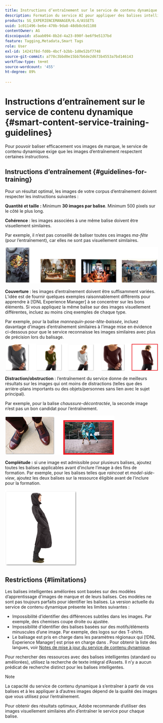 ```yaml
---
title: Instructions d’entraînement sur le service de contenu dynamique
description: Formation du service AI pour appliquer des balises intelligentes aux ressources
products: SG_EXPERIENCEMANAGER/6.4/ASSETS
uuid: 1c011496-be6e-470b-9da8-48db8c6d1108
contentOwner: AG
discoiquuid: a5aab094-8b2d-4a23-890f-be6f9e5137bd
feature: Tagging,Metadata,Smart Tags
role: User
exl-id: 14241f8d-fd0b-4bcf-b2bb-1d0e52bf7748
source-git-commit: a778c3bbd0e15bb7b6de2d673b4553a7bd146143
workflow-type: tm+mt
source-wordcount: '455'
ht-degree: 89%

---
```


# Instructions d’entraînement sur le service de contenu dynamique {#smart-content-service-training-guidelines}

Pour pouvoir baliser efficacement vos images de marque, le service de contenu dynamique exige que les images d’entraînement respectent certaines instructions.

## Instructions d’entraînement {#guidelines-for-training}

Pour un résultat optimal, les images de votre corpus d’entraînement doivent respecter les instructions suivantes :

**Quantité et taille :** Minimum **30 images par balise**. Minimum 500 pixels sur le côté le plus long.

**Cohérence** : les images associées à une même balise doivent être visuellement similaires.

Par exemple, il n’est pas conseillé de baliser toutes ces images *ma-fête* (pour l’entraînement), car elles ne sont pas visuellement similaires.

![Images d’illustration donnant un exemple d’instructions d’entraînement](assets/do-not-localize/coherence.png)

**Couverture** : les images d’entraînement doivent être suffisamment variées. L’idée est de fournir quelques exemples raisonnablement différents pour apprendre à [!DNL Experience Manager] à se concentrer sur les bons éléments. Si vous appliquez la même balise sur des images visuellement différentes, incluez au moins cinq exemples de chaque type.

Par exemple, pour la balise *mannequin-pose-tête-baissée*, incluez davantage d’images d’entraînement similaires à l’image mise en évidence ci-dessous pour que le service reconnaisse les images similaires avec plus de précision lors du balisage.

![Images d’illustration donnant un exemple d’instructions d’entraînement](assets/do-not-localize/coverage_1.png)

**Distraction/obstruction** : l’entraînement du service donne de meilleurs résultats sur les images qui ont moins de distractions (telles que des arrière-plans importants ou des objets/personnes sans lien avec le sujet principal).

Par exemple, pour la balise *chaussure-décontractée*, la seconde image n’est pas un bon candidat pour l’entraînement.

![Images d’illustration donnant un exemple d’instructions d’entraînement](assets/do-not-localize/distraction.png)

**Complétude :** si une image est admissible pour plusieurs balises, ajoutez toutes les balises applicables avant d’inclure l’image à des fins de formation. Par exemple, pour les balises telles que *raincoat* et *model-side-view*, ajoutez les deux balises sur la ressource éligible avant de l’inclure pour la formation.

![Images d’illustration donnant un exemple d’instructions d’entraînement](assets/do-not-localize/completeness.png)

## Restrictions {#limitations}

Les balises intelligentes améliorées sont basées sur des modèles d’apprentissage d’images de marque et de leurs balises. Ces modèles ne sont pas toujours parfaits pour identifier les balises. La version actuelle du service de contenu dynamique présente les limites suivantes :

* Impossibilité d’identifier des différences subtiles dans les images. Par exemple, des chemises coupe droite ou ajustée.
* Impossibilité d’identifier des balises basées sur des motifs/éléments minuscules d’une image. Par exemple, des logos sur des T-shirts.
* Le balisage est pris en charge dans les paramètres régionaux qui [!DNL Experience Manager] est prise en charge dans . Pour obtenir la liste des langues, voir [Notes de mise à jour du service de contenu dynamique](/help/release-notes/smart-content-service-release-notes.md).

Pour rechercher des ressources avec des balises intelligentes (standard ou améliorées), utilisez la recherche de texte intégral d’Assets. Il n’y a aucun prédicat de recherche distinct pour les balises intelligentes.

>[!NOTE]
>
>La capacité du service de contenu dynamique à s’entraîner à partir de vos balises et à les appliquer à d’autres images dépend de la qualité des images que vous utilisez pour l’entraînement.
>
>Pour obtenir des résultats optimaux, Adobe recommande d’utiliser des images visuellement similaires afin d’entraîner le service pour chaque balise.
